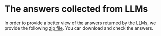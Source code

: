 # The answers collected from LLMs
In order to provide a better view of the answers returned by the LLMs, we provide the following [zip file](https://drive.google.com/file/d/1sPr4ipEXJ9T3qLPjhf2uqwzNRC-26iS0/view?usp=sharing). You can download and check the answers.
